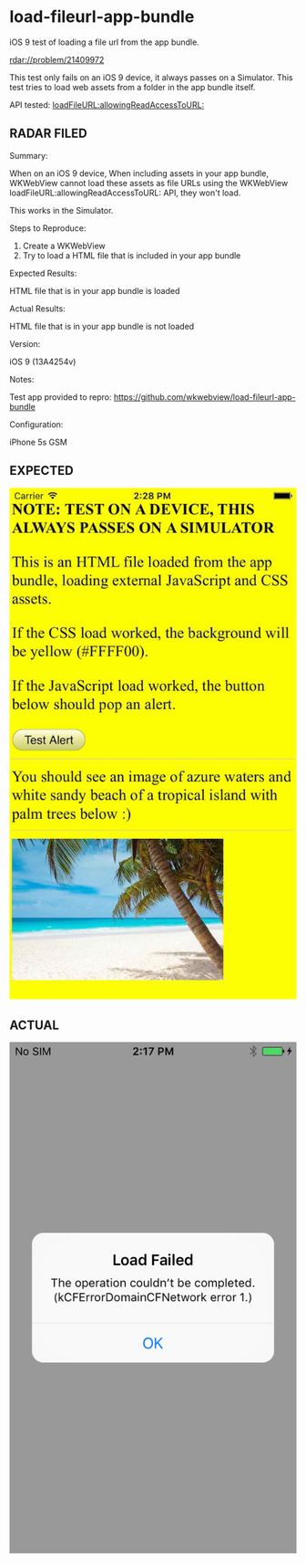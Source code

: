 # load-fileurl-app-bundle

iOS 9 test of loading a file url from the app bundle.

[rdar://problem/21409972](rdar://problem/21409972)

This test only fails on an iOS 9 device, it always passes on a Simulator.
This test tries to load web assets from a folder in the app bundle itself.

API tested: [loadFileURL:allowingReadAccessToURL:](https://github.com/WebKit/webkit/blob/f5e93b587422c2471cf2b79944ef6b0c3557a7d5/Source/WebKit2/UIProcess/API/Cocoa/WKWebView.h#L101)


## RADAR FILED

Summary:

When on an iOS 9 device, When including assets in your app bundle, WKWebView cannot load these assets as file URLs using the WKWebView loadFileURL:allowingReadAccessToURL:  API, they won't load.

This works in the Simulator.

Steps to Reproduce:

1. Create a WKWebView
2. Try to load a HTML file that is included in your app bundle

Expected Results:

HTML file that is in your app bundle is loaded

Actual Results:

HTML file that is in your app bundle is not loaded

Version:

iOS 9 (13A4254v)

Notes:

Test app provided to repro: https://github.com/wkwebview/load-fileurl-app-bundle

Configuration:

iPhone 5s GSM 

## EXPECTED

![](results/expected.jpg)


## ACTUAL

![](results/actual.png)